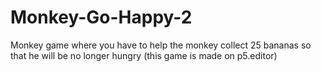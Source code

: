 # Monkey-Go-Happy-2
Monkey game where you have to help the monkey collect 25 bananas so that he will be no longer hungry (this game is made on p5.editor)
